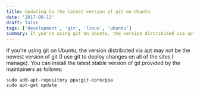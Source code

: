 ```yaml
---
title: Updating to the latest version of git on Ubuntu
date: '2017-08-13'
draft: false
tags: ['development', 'git', 'linux', 'ubuntu']
summary: If you're using git on Ubuntu, the version distributed via apt may not be the newest version of git (I use git to deploy changes on all of the sites I manage).
---
```


If you're using git on Ubuntu, the version distributed via apt may not be the newest version of git (I use git to deploy changes on all of the sites I manage). You can install the latest stable version of git provided by the maintainers as follows:

```
sudo add-apt-repository ppa:git-core/ppa
sudo apt-get update
```
